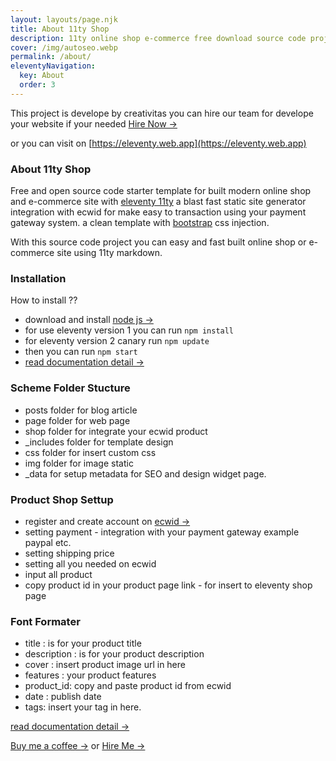 ```yaml
---
layout: layouts/page.njk
title: About 11ty Shop
description: 11ty online shop e-commerce free download source code project.
cover: /img/autoseo.webp
permalink: /about/
eleventyNavigation:
  key: About
  order: 3
---
```


This project is develope by creativitas you can hire our team for develope your website if your needed [Hire Now →](https://www.fiverr.com/creativitas/design-your-modern-website-using-jekyll)

or you can visit on [https://eleventy.web.app](https://eleventy.web.app)

### About 11ty Shop 

Free and open source code starter template for built modern online shop and e-commerce site with [eleventy 11ty](https://11ty.dev) a blast fast static site generator integration with ecwid for make easy to transaction using your payment gateway system. a clean template with [bootstrap](https://getbootstrap.com) css injection.

With this source code project you can easy and fast built online shop or e-commerce site using 11ty markdown.

### Installation 

How to install ?? 
+ download and install [node js →](https://nodejs.org/en/download/)
+ for use eleventy version 1 you can run `npm install`
+ for eleventy version 2 canary run `npm update`
+ then you can run `npm start`
+ [read documentation detail →](https://www.hockeycomputindo.com/2022/11/built-online-shop-website-with-static.html)

### Scheme Folder Stucture
+ posts folder for blog article
+ page folder for web page
+ shop folder for integrate your ecwid product
+ _includes folder for template design
+ css folder for insert custom css
+ img folder for image static
+ _data for setup metadata for SEO and design widget page.

### Product Shop Settup
+ register and create account on [ecwid →](https://ecwid.com)
+ setting payment - integration with your payment gateway example paypal etc.
+ setting shipping price
+ setting all you needed on ecwid
+ input all product
+ copy product id in your product page link - for insert to eleventy shop page

### Font Formater
+ title : is for your product title
+ description : is for your product description
+ cover : insert product image url in here
+ features : your product features
+ product_id: copy and paste product id from ecwid
+ date : publish date
+ tags: insert your tag in here.


[read documentation detail →](https://www.hockeycomputindo.com/2022/11/built-online-shop-website-with-static.html)


[Buy me a coffee →](https://app.midtrans.com/payment-links/1647457988722) or [Hire Me →](https://www.fiverr.com/creativitas/design-your-modern-website-using-jekyll)







